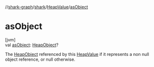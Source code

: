//[shark-graph](../../../index.md)/[shark](../index.md)/[HeapValue](index.md)/[asObject](as-object.md)

# asObject

[jvm]\
val [asObject](as-object.md): [HeapObject](../-heap-object/index.md)?

The [HeapObject](../-heap-object/index.md) referenced by this [HeapValue](index.md) if it represents a non null object reference, or null otherwise.
